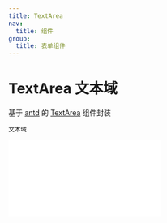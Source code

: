```yaml
---
title: TextArea
nav:
  title: 组件
group:
  title: 表单组件
---
```


# TextArea 文本域

基于 <a href="https://ant-design.antgroup.com/index-cn" target="_blank">antd</a> 的 <a href="https://ant-design.antgroup.com/components/input-cn#inputtextarea" target="_blank">TextArea</a> 组件封装

<code src='./TextArea.tsx'>文本域</code>

<embed src="../index.md#L16-L20"></embed>
